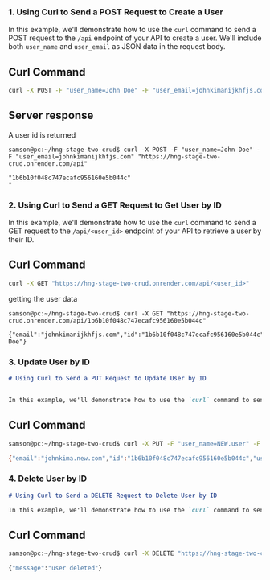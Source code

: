 ### 1. Using Curl to Send a POST Request to Create a User

In this example, we'll demonstrate how to use the `curl` command to send a POST request to the `/api` endpoint of your API to create a user. We'll include both `user_name` and `user_email` as JSON data in the request body.

## Curl Command

```bash
curl -X POST -F "user_name=John Doe" -F "user_email=johnkimanijkhfjs.com" "https://hng-stage-two-crud.onrender.com/api"

```

## Server response
 A user id is returned

```
samson@pc:~/hng-stage-two-crud$ curl -X POST -F "user_name=John Doe" -F "user_email=johnkimanijkhfjs.com" "https://hng-stage-two-crud.onrender.com/api"

"1b6b10f048c747ecafc956160e5b044c"
"
```

### 2. Using Curl to Send a GET Request to Get User by ID

In this example, we'll demonstrate how to use the `curl` command to send a GET request to the `/api/<user_id>` endpoint of your API to retrieve a user by their ID.

## Curl Command

```bash
curl -X GET "https://hng-stage-two-crud.onrender.com/api/<user_id>"
```

getting the user data
```
samson@pc:~/hng-stage-two-crud$ curl -X GET "https://hng-stage-two-crud.onrender.com/api/1b6b10f048c747ecafc956160e5b044c"

{"email":"johnkimanijkhfjs.com","id":"1b6b10f048c747ecafc956160e5b044c","user_name":"John Doe"}
```


### 3. Update User by ID

```markdown
# Using Curl to Send a PUT Request to Update User by ID


In this example, we'll demonstrate how to use the `curl` command to send a PUT request to the `/api/<user_id>` endpoint of your API to update a user's information by their ID.
```
## Curl Command

```bash
samson@pc:~/hng-stage-two-crud$ curl -X PUT -F "user_name=NEW.user" -F "user_email=johnkima.new.com" "https://hng-stage-two-crud.onrender.com/api/1b6b10f048c747ecafc956160e5b044c"

{"email":"johnkima.new.com","id":"1b6b10f048c747ecafc956160e5b044c","user_name":"NEW.user"}


```


### 4. Delete User by ID

```markdown
# Using Curl to Send a DELETE Request to Delete User by ID

In this example, we'll demonstrate how to use the `curl` command to send a DELETE request to the `/api/<user_id>` endpoint of your API to delete a user by their ID.
```

## Curl Command


```bash
samson@pc:~/hng-stage-two-crud$ curl -X DELETE "https://hng-stage-two-crud.onrender.com/api/1b6b10f048c747ecafc956160e5b044c"

{"message":"user deleted"}

```
